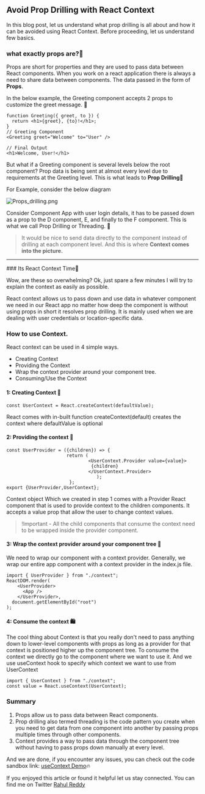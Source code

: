 ## Avoid Prop Drilling with React Context

In this blog post, let us understand what prop drilling is all about and how it can be avoided using React Context. 
Before proceeding, let us understand few basics.
### what exactly props are?🤔 
Props are short for properties and they are used to pass data between React components. 
When you work on a react application there is always a need to share data between components. The data passed in the form of <b>Props</b>.

In the below example, the Greeting component accepts 2 props to customize the greet message. 🙇

```
function Greeting({ greet, to }) {
  return <h1>{greet}, {to}!</h1>;
}
// Greeting Component
<Greeting greet="Welcome" to="User" />

// Final Output
<h1>Welcome, User!</h1>

``` 
But what if a Greeting component is several levels below the root component?  Prop data is being sent at almost every level due to requirements at the Greeting level. This is what leads to <b>Prop Drilling</b>💫

For Example, consider the below diagram

![Props_drilling.png](https://cdn.hashnode.com/res/hashnode/image/upload/v1631528349843/nHrm3ELEIx.png)

Consider Component App with user login details, it has to be passed down as a prop to the D component, E, and finally to the F component. This is what we call Prop Drilling or Threading. 🤯
> It would be nice to send data directly to the component instead of drilling at each component level. 
And this is where <b>Context comes into the picture.</b>

<hr style="margin:0,padding:0">
### Its React Context Time🌻

Wow, are these so overwhelming? Ok, just spare a few minutes I will try to explain the context as easily as possible.

React context allows us to pass down and use data in whatever component we need in our React app no matter how deep the component is without using props in short it resolves prop drilling. It is mainly used when we are dealing with user credentials or location-specific data.

### How to use Context.

React context can be used in 4 simple ways.

- Creating Context
- Providing the Context
- Wrap the context provider around your component tree.
- Consuming/Use the Context

#### 1: Creating Context 🦸 

```
const UserContext = React.createContext(defaultValue);
``` 
React comes with in-built function createContext(default) creates the context where defaultValue is optional

#### 2: Providing the context 🧠
```
const UserProvider = ({children}) => {
                      return (
                              <UserContext.Provider value={value}>
                               {children}
                              </UserContext.Provider>
                                 );
                       };
export {UserProvider,UserContext};
``` 
Context object Which we created in step 1 comes with a Provider React component that is used to provide context to the children components. It accepts a value prop that allow the user to change context values.

> !Important - All the child components that consume the context need to be wrapped inside the provider component.

#### 3: Wrap the context provider around your component tree 🎁 

We need to wrap our component with a context provider. Generally, we wrap our entire app component with a context provider in the index.js file.
 
```
import { UserProvider } from "./context";
ReactDOM.render(
    <UserProvider>
      <App />
    </UserProvider>,
  document.getElementById("root")
);
``` 
#### 4: Consume the context 🛍️

The cool thing about Context is that you really don't need to pass anything down to lower-level components with props as long as a provider for that context is positioned higher up the component tree. To consume the context we directly go to the component where we want to use it. And we use useContext hook to specify which context we want to use from UserContext

```
import { UserContext } from "./context";
const value = React.useContext(UserContext);
``` 

### Summary

1. Props allow us to pass data between React components.<br>
2. Prop drilling also termed threading is the code pattern you create when you need to get data from one component into another by passing props multiple times through other components.<br>
3. Context provides a way to pass data through the component tree without having to pass props down manually at every level.

And we are done, if you encounter any issues, you can check out the code sandbox link:
<a href="https://codesandbox.io/s/usecontext-06c7f?file=/src/context.js">useContext Demo</a>🔥<br>


If you enjoyed this article or found it helpful let us stay connected. You can find me on Twitter <a href="https://twitter.com/DeRaowl">Rahul Reddy</a>